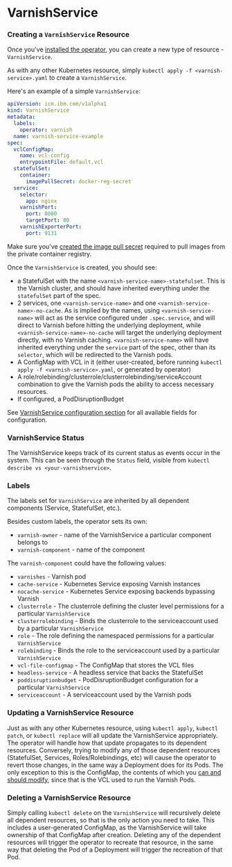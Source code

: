 # VarnishService

### Creating a `VarnishService` Resource

Once you've [installed the operator](installation.md), you can create a new type of resource - `VarnishService`.

As with any other Kubernetes resource, simply `kubectl apply -f <varnish-service>.yaml` to create a `VarnishService`.

Here's an example of a simple `VarnishService`:

```yaml
apiVersion: icm.ibm.com/v1alpha1
kind: VarnishService
metadata:
  labels:
    operator: varnish
  name: varnish-service-example
spec:
  vclConfigMap:
    name: vcl-config
    entrypointFile: default.vcl
  statefulSet:
    container:
      imagePullSecret: docker-reg-secret
  service:
    selector:
      app: nginx
    varnishPort:
      port: 8080
      targetPort: 80
    varnishExporterPort:
      port: 9131
``` 

Make sure you've [created the image pull secret](https://pages.github.ibm.com/TheWeatherCompany/icm-docs/managed-kubernetes/container-registry.html#pulling-an-image-in-kubernetes) required to pull images from the private container registry.
 
Once the `VarnishService` is created, you should see:

* a StatefulSet with the name `<varnish-service-name>-statefulset`. This is the Varnish cluster, and should have inherited everything under the `statefulSet` part of the spec.
* 2 services, one `<varnish-service-name>` and one `<varnish-service-name>-no-cache`. As is implied by the names, using `<varnish-service-name>` will act as the service configured under `.spec.service`, and will direct to Varnish before hitting the underlying deployment, while `<varnish-service-name>-no-cache` will target the underlying deployment directly, with no Varnish caching. `<varnish-service-name>` will have inherited everything under the `service` part of the spec, other than its `selector`, which will be redirected to the Varnish pods.
* A ConfigMap with VCL in it (either user-created, before running `kubectl apply -f <varnish-service>.yaml`, or generated by operator)
* A role/rolebinding/clusterrole/clusterrolebinding/serviceAccount combination to give the Varnish pods the ability to access necessary resources.
* If configured, a PodDisruptionBudget

See [VarnishService configuration section](varnish-service-configuration.md) for all available fields for configuration.

### VarnishService Status

The VarnishService keeps track of its current status as events occur in the system. This can be seen through the `Status` field, visible from `kubectl describe vs <your-varnishservice>`.

### Labels

The labels set for `VarnishService` are inherited by all dependent components (Service, StatefulSet, etc.).

Besides custom labels, the operator sets its own:

 * `varnish-owner` - name of the VarnishService a particular component belongs to
 * `varnish-component` - name of the component

The `varnish-component` could have the following values:

 * `varnishes` - Varnish pod
 * `cache-service` - Kubernetes Service exposing Varnish instances
 * `nocache-service` - Kubernetes Service exposing backends bypassing Varnish
 * `clusterrole` - The clusterrole defining the cluster level permissions for a particular `VarnishService`
 * `clusterrolebinding` - Binds the clusterrole to the serviceaccount used by a particular `VarnishService`
 * `role` - The role defining the namespaced permissions for a particular `VarnishService`
 * `rolebinding` - Binds the role to the serviceaccount used by a particular `VarnishService`
 * `vcl-file-configmap` - The ConfigMap that stores the VCL files
 * `headless-service` - A headless service that backs the StatefulSet
 * `poddisruptionbudget` - PodDisruptionBudget configuration for a particular `VarnishService`
 * `serviceaccount` - A serviceaccount used by the Varnish pods

### Updating a VarnishService Resource

Just as with any other Kubernetes resource, using `kubectl apply`, `kubectl patch`, or `kubectl replace` will all update the VarnishService appropriately. The operator will handle how that update propagates to its dependent resources. Conversely, trying to modify any of those dependent resources (StatefulSet, Services, Roles/Rolebindings, etc) will cause the operator to revert those changes, in the same way a Deployment does for its Pods. The only exception to this is the ConfigMap, the contents of which you [can and should modify](vcl-configuration.md), since that is the VCL used to run the Varnish Pods.

### Deleting a VarnishService Resource

Simply calling `kubectl delete` on the `VarnishService` will recursively delete all dependent resources, so that is the only action you need to take. This includes a user-generated ConfigMap, as the VarnishService will take ownership of that ConfigMap after creation. Deleting any of the dependent resources will trigger the operator to recreate that resource, in the same way that deleting the Pod of a Deployment will trigger the recreation of that Pod.